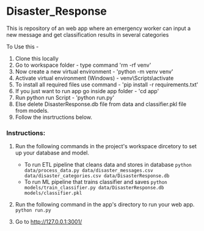 # Disaster_Response
This is repository of an web app where an emergency worker can input a new message and get classification results in several categories

To Use this - 
1. Clone this locally
2. Go to workspace folder - type command 'rm -rf venv'
3. Now create a new virtual environment - 'python -m venv venv'
4. Activate virtual environment (Windows) - venv\Scripts\activate
5. To install all required files use command  - 'pip install -r requirements.txt'
6. If you just want to run app go inside app folder - 'cd app'
7. Run python run Script - 'python run.py'
8. Else delete DisasterResponse.db file from data and classifier.pkl file from models.
9. Follow the insrtructions below.

### Instructions:
1. Run the following commands in the project's workspace dircetory to set up your database and model.

    - To run ETL pipeline that cleans data and stores in database
        `python data/process_data.py data/disaster_messages.csv data/disaster_categories.csv data/DisasterResponse.db`
    - To run ML pipeline that trains classifier and saves
        `python models/train_classifier.py data/DisasterResponse.db models/classifier.pkl`

2. Run the following command in the app's directory to run your web app.
    `python run.py`

3. Go to http://127.0.0.1:3001/

